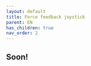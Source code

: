 ```yaml
---
layout: default
title: Force feedback joystick
parent: EN
has_children: true
nav_order: 2
---
```


## Soon!